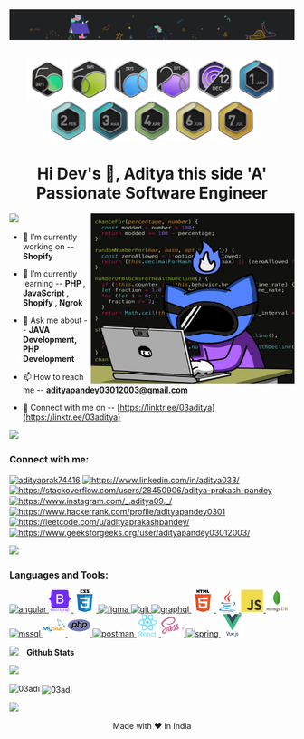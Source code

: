 <div align="center" >
  <img src="https://github.com/03Adi/03Adi/blob/main/Knowledge_Is_Human_Homepage_Animated_Banner.gif" alt="Coding"  >
  <br><br>     
</div>           
                 
<p align="center" >
  <img src="https://github.com/03Adi/03Adi/blob/main/50%20days.gif" alt="50 Days Badge" height="70">
  <img src="https://github.com/03Adi/03Adi/blob/main/2550.gif" alt="2025 50 Days Badge" height="70">
  <img src="https://github.com/03Adi/03Adi/blob/main/25100.gif" alt="2025 100 Days Badge" height="70">
  <img src="https://github.com/03Adi/03Adi/blob/main/200.gif" alt="2025 200 Days Badge" height="70">
  <img src="https://github.com/03Adi/03Adi/blob/main/dec%202024.gif" alt="Dec Badge" height="70">
  <img src="https://github.com/03Adi/03Adi/blob/main/jan%202025.gif" alt="jan Badge" height="70">
  <img src="https://github.com/03Adi/03Adi/blob/main/202502.gif" alt="feb Badge" height="70">
  <img src="https://github.com/03Adi/03Adi/blob/main/202503.gif" alt="March Badge" height="70">
  <img src="https://github.com/03Adi/03Adi/blob/main/202504.gif" alt="April Badge" height="70">
  <img src="https://github.com/03Adi/03Adi/blob/main/202506.gif" alt="June Badge" height="70">
  <img src="https://github.com/03Adi/03Adi/blob/main/202507.gif" alt="July Badge" height="70">
</p>

<h1 align="center">Hi Dev's 👋, Aditya this side 'A' Passionate Software Engineer</h1>
<!-- <img src="https://github.com/03Adi/03Adi/blob/main/baracktocat.jpg"> -->


<img align="right" alt="Coding" width="360" height="300" src="https://github.com/03Adi/03Adi/blob/main/giphy%20(1).gif"> 
<!-- <img align="right" alt="Coding" width="340" height="300" src="https://github.com/03Adi/03Adi/blob/main/giphy.gif">  -->
  
<img src="https://count.getloli.com/@03Adi?name=03Adi&theme=rule34&padding=7&offset=0&align=top&scale=1&pixelated=1&darkmode=auto">

- 🔭 I’m currently working on -- **Shopify**

- 🌱 I’m currently learning -- **PHP , JavaScript , Shopify , Ngrok**

- 💬 Ask me about -- **JAVA Development, PHP Development**

- 📫 How to reach me -- **adityapandey03012003@gmail.com**

- 📝 Connect with me on -- [https://linktr.ee/03aditya](https://linktr.ee/03aditya)

<img src="https://user-images.githubusercontent.com/73097560/115834477-dbab4500-a447-11eb-908a-139a6edaec5c.gif">

<h3 align="left">Connect with me:</h3>
<p align="left">
<a href="https://twitter.com/adityaprak74416" target="blank"><img align="center" src="https://raw.githubusercontent.com/rahuldkjain/github-profile-readme-generator/master/src/images/icons/Social/twitter.svg" alt="adityaprak74416" height="30" width="40" /></a>
<a href="https://www.linkedin.com/in/aditya033/" target="blank"><img align="center" src="https://raw.githubusercontent.com/rahuldkjain/github-profile-readme-generator/master/src/images/icons/Social/linked-in-alt.svg" alt="https://www.linkedin.com/in/aditya033/" height="30" width="40" /></a>
<a href="https://stackoverflow.com/users/28450906/aditya-prakash-pandey" target="blank"><img align="center" src="https://raw.githubusercontent.com/rahuldkjain/github-profile-readme-generator/master/src/images/icons/Social/stack-overflow.svg" alt="https://stackoverflow.com/users/28450906/aditya-prakash-pandey" height="30" width="40" /></a>
<a href="https://www.instagram.com/adityaprakashpandey_03/" target="blank"><img align="center" src="https://raw.githubusercontent.com/rahuldkjain/github-profile-readme-generator/master/src/images/icons/Social/instagram.svg" alt="https://www.instagram.com/_.aditya09._/" height="30" width="40" /></a>
<a href="https://www.hackerrank.com/profile/adityapandey0301" target="blank"><img align="center" src="https://raw.githubusercontent.com/rahuldkjain/github-profile-readme-generator/master/src/images/icons/Social/hackerrank.svg" alt="https://www.hackerrank.com/profile/adityapandey0301" height="30" width="40" /></a>
<a href="https://leetcode.com/u/Adityaprakashpandey/" target="blank"><img align="center" src="https://raw.githubusercontent.com/rahuldkjain/github-profile-readme-generator/master/src/images/icons/Social/leet-code.svg" alt="https://leetcode.com/u/adityaprakashpandey/" height="30" width="40" /></a>
<a href="https://www.geeksforgeeks.org/user/adityapandey03012003/" target="blank"><img align="center" src="https://raw.githubusercontent.com/rahuldkjain/github-profile-readme-generator/master/src/images/icons/Social/geeks-for-geeks.svg" alt="https://www.geeksforgeeks.org/user/adityapandey03012003/" height="30" width="40" /></a>
</p>

<img src="https://user-images.githubusercontent.com/73097560/115834477-dbab4500-a447-11eb-908a-139a6edaec5c.gif">

<h3 align="left">Languages and Tools:</h3>
<p align="left"> <a href="https://angular.io" target="_blank" rel="noreferrer"> <img src="https://angular.io/assets/images/logos/angular/angular.svg" alt="angular" width="40" height="40"/> </a> <a href="https://getbootstrap.com" target="_blank" rel="noreferrer"> <img src="https://raw.githubusercontent.com/devicons/devicon/master/icons/bootstrap/bootstrap-plain-wordmark.svg" alt="bootstrap" width="40" height="40"/> </a> <a href="https://www.w3schools.com/css/" target="_blank" rel="noreferrer"> <img src="https://raw.githubusercontent.com/devicons/devicon/master/icons/css3/css3-original-wordmark.svg" alt="css3" width="40" height="40"/> </a> <a href="https://www.figma.com/" target="_blank" rel="noreferrer"> <img src="https://www.vectorlogo.zone/logos/figma/figma-icon.svg" alt="figma" width="40" height="40"/> </a> <a href="https://git-scm.com/" target="_blank" rel="noreferrer"> <img src="https://www.vectorlogo.zone/logos/git-scm/git-scm-icon.svg" alt="git" width="40" height="40"/> </a> <a href="https://graphql.org" target="_blank" rel="noreferrer"> <img src="https://www.vectorlogo.zone/logos/graphql/graphql-icon.svg" alt="graphql" width="40" height="40"/> </a> <a href="https://www.w3.org/html/" target="_blank" rel="noreferrer"> <img src="https://raw.githubusercontent.com/devicons/devicon/master/icons/html5/html5-original-wordmark.svg" alt="html5" width="40" height="40"/> </a> <a href="https://www.java.com" target="_blank" rel="noreferrer"> <img src="https://raw.githubusercontent.com/devicons/devicon/master/icons/java/java-original.svg" alt="java" width="40" height="40"/> </a> <a href="https://developer.mozilla.org/en-US/docs/Web/JavaScript" target="_blank" rel="noreferrer"> <img src="https://raw.githubusercontent.com/devicons/devicon/master/icons/javascript/javascript-original.svg" alt="javascript" width="40" height="40"/> </a> <a href="https://www.mongodb.com/" target="_blank" rel="noreferrer"> <img src="https://raw.githubusercontent.com/devicons/devicon/master/icons/mongodb/mongodb-original-wordmark.svg" alt="mongodb" width="40" height="40"/> </a> <a href="https://www.microsoft.com/en-us/sql-server" target="_blank" rel="noreferrer"> <img src="https://www.svgrepo.com/show/303229/microsoft-sql-server-logo.svg" alt="mssql" width="40" height="40"/> </a> <a href="https://www.mysql.com/" target="_blank" rel="noreferrer"> <img src="https://raw.githubusercontent.com/devicons/devicon/master/icons/mysql/mysql-original-wordmark.svg" alt="mysql" width="40" height="40"/> </a> <a href="https://www.php.net" target="_blank" rel="noreferrer"> <img src="https://raw.githubusercontent.com/devicons/devicon/master/icons/php/php-original.svg" alt="php" width="40" height="40"/> </a> <a href="https://postman.com" target="_blank" rel="noreferrer"> <img src="https://www.vectorlogo.zone/logos/getpostman/getpostman-icon.svg" alt="postman" width="40" height="40"/> </a> <a href="https://reactjs.org/" target="_blank" rel="noreferrer"> <img src="https://raw.githubusercontent.com/devicons/devicon/master/icons/react/react-original-wordmark.svg" alt="react" width="40" height="40"/> </a> <a href="https://sass-lang.com" target="_blank" rel="noreferrer"> <img src="https://raw.githubusercontent.com/devicons/devicon/master/icons/sass/sass-original.svg" alt="sass" width="40" height="40"/> </a> <a href="https://spring.io/" target="_blank" rel="noreferrer"> <img src="https://www.vectorlogo.zone/logos/springio/springio-icon.svg" alt="spring" width="40" height="40"/> </a> <a href="https://vuejs.org/" target="_blank" rel="noreferrer"> <img src="https://raw.githubusercontent.com/devicons/devicon/master/icons/vuejs/vuejs-original-wordmark.svg" alt="vuejs" width="40" height="40"/> </a> </p>

<img src="https://media.giphy.com/media/iY8CRBdQXODJSCERIr/giphy.gif" width="35"> &ensp;<b> Github Stats </b>

<img src="https://user-images.githubusercontent.com/73097560/115834477-dbab4500-a447-11eb-908a-139a6edaec5c.gif">

<p><img align="left" src="https://github-readme-stats.vercel.app/api/top-langs?username=03adi&show_icons=true&locale=en&layout=compact&theme=radical" alt="03adi" /></p>

<p>&nbsp;<img align="center" src="https://github-readme-stats.vercel.app/api?username=03adi&show_icons=true&locale=en&theme=radical" alt="03adi" style="height:167px" /></p>

<img src="https://user-images.githubusercontent.com/73097560/115834477-dbab4500-a447-11eb-908a-139a6edaec5c.gif">

<p align="center">Made with ❤️ in India</p>





